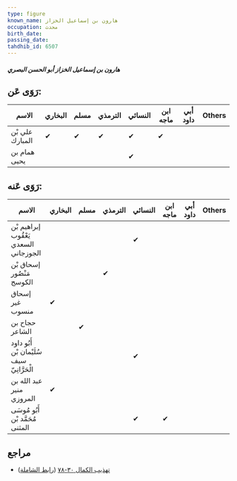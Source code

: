 ```yaml
---
type: figure
known_name: هارون بن إسماعيل الخزاز
occupation: محدث
birth_date:
passing_date:
tahdhib_id: 6507
---
```

##### هارون بن إسماعيل الخزاز أبو الحسن البصري

## رَوَى عَن:
| الاسم           | البخاري | مسلم | الترمذي | النسائي | ابن ماجه | أبي داود | Others |
| --------------- | ------- | ---- | ------- | ------- | -------- | -------- | ------ |
| علي بْن المبارك | ✔       | ✔    | ✔       | ✔       | ✔        |          |        |
| همام بن يحيى    |         |      |         | ✔       |          |          |        |
## رَوَى عَنه:
| الاسم                                      | البخاري | مسلم | الترمذي | النسائي | ابن ماجه | أبي داود | Others |
| ------------------------------------------ | ------- | ---- | ------- | ------- | -------- | -------- | ------ |
| إبراهيم بْن يَعْقُوب السعدي الجوزجاني      |         |      |         | ✔       |          |          |        |
| إسحاق بْن مَنْصُور الكوسج                  |         |      | ✔       |         |          |          |        |
| إسحاق غير منسوب                            | ✔       |      |         |         |          |          |        |
| حجاح بن الشاعر                             |         | ✔    |         |         |          |          |        |
| أَبُو داود سُلَيْمان بْن سيف الْحَرَّانِيّ |         |      |         | ✔       |          |          |        |
| عبد الله بن منير المروزي                   | ✔       |      |         |         |          |          |        |
| أَبُو مُوسَى مُحَمَّد بْن المثنى           |         |      |         | ✔       | ✔        |          |        |
## مراجع
- [تهذيب الكمال ٣٠-٧٨](obsidian://open?vault=Tahdhib-al-Kamal&file=Figures/٦٥٠٧-هارون%20بن%20إسماعيل%20الخزاز%20أبو%20الحسن%20البصري) ([رابط الشاملة](https://shamela.ws/book/3722/16144))